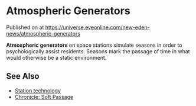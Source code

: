 # Atmospheric Generators
Published on  at https://universe.eveonline.com/new-eden-news/atmospheric-generators

**Atmospheric generators** on space stations simulate seasons in order
to psychologically assist residents. Seasons mark the passage of time in
what would otherwise be a static environment.

See Also
--------

-   [Station technology](2qtjPWHmmUS1ochdVGMFx1)
-   [Chronicle: Soft Passage](7hSgl05Gerw7vTTlKd7W7N)

